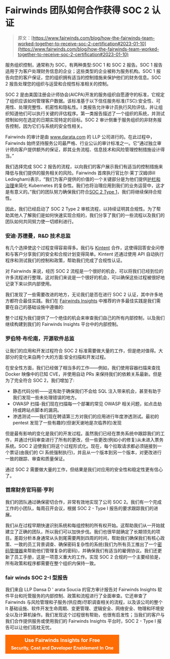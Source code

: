 # Fairwinds 团队如何合作获得 SOC 2 认证

> 原文：[https://www.fairwinds.com/blog/how-the-fairwinds-team-worked-together-to-receive-soc-2-certification#2023-01-10](https://www.fairwinds.com/blog/how-the-fairwinds-team-worked-together-to-receive-soc-2-certification#2023-01-10)

 服务组织控制，通常称为 SOC，有两种类型:SOC 1 和 SOC 2 报告。SOC 1 报告适用于为客户处理财务信息的企业；这些类型的企业被称为服务机构。SOC 1 报告向您的客户保证，您的组织拥有适当的控制措施来保护他们的财务信息。SOC 2 报告处理您的组织与运营和合规性标准相关的控制。

SOC 2 是由美国注册会计师协会(AICPA)开发的服务组织自愿遵守的标准，它规定了组织应该如何管理客户数据。该标准基于以下信任服务标准(TSC):安全性、可用性、处理完整性、机密性和隐私性。I 类报告允许审计员执行风险评估，并让组织知道他们可以执行关键的评估程序。第一类报告描述了一个组织的系统，并测试控制如何在选定的日期实现特定的目标。SOC 2 审计侧重于服务组织的非财务报告控制，因为它们与系统的安全性相关。

Fairwinds 的审计是由 www.darata.com 的 LLP 公司进行的。在此过程中，Fairwinds 始终坚持服务公司最严格、行业公认的审计标准之一。它“通过独立审计师向客户提供额外的保证，即其业务流程、信息技术和风险管理控制措施设计得当。”

我们选择完成 SOC 2 报告的流程，以向我们的客户展示我们有适当的控制措施来降低与我们提供的服务相关的风险。Fairwinds 首席执行官比尔·莱丁汉姆(Bill Ledingham)表示，“我们为客户提供的价值的一个关键部分是为他们提供[护栏和治理](https://www.fairwinds.com/insights)来简化 Kubernetes 的复杂性。我们也将治理应用到我们的业务运营中，这才是有意义的。”我们的团队努力确保我们符合[SOC 2 Type 1](/news/fairwinds-soc-2-news)，我们将继续保持合规性。

因此，我们已经启动了 SOC 2 Type 2 审核流程，以持续证明其合规性。为了帮助其他人了解我们是如何快速实现合规的，我们分享了我们的一些流程以及我们的团队如何共同努力使一切顺利进行。

### 安迪·苏德曼，R&D 技术总监

有几个选择使这个过程变得容易得多。我们与 [Kintent](https://www.kintent.com/) 合作，这使得回答安全问卷和与客户分享我们的安全和合规计划变得简单。Kintent 还通过使用 API 自动执行程序和测试我们的控制和政策，帮助我们完成了合规性认证。

对 Fairwinds 来说，经历 SOC 2 流程是一个很好的机会，可以将我们已经到位的许多流程进行整理。这对我们来说是一个很好的机会，可以确保这些过程被很好地记录下来以供内部使用。

我们发现了一些需要改进的地方，无论我们是否在进行 SOC 2 认证，其中许多地方都符合最佳实践。我们在 [Fairwinds Insights](https://www.fairwinds.com/insights) 中推荐的许多最佳实践是我们需要在自己的基础设施中遵循的:

整个过程为我们提供了一个绝佳的机会来审查我们自己的所有内部控制，以及我们继续构建到我们的 Fairwinds Insights 平台中的内部控制。

### 罗伯特·布伦南，开源软件总监

让我们的应用和开发过程符合 SOC 2 标准需要做大量的工作，但是绝对值得。大部分的变化来自两个大的方面:安全扫描和开发过程。

在安全性方面，我们已经做了相当多的工作——例如，我们使用容器扫描来查找 Docker 映像中的已知 CVE，并使用自动 PRs 来保持我们的依赖关系最新。但是为了完全符合 SOC 2，我们增加了:

*   静态代码分析——这有助于确保我们不会给 SQL 注入带来机会，甚至有助于我们发现一些未处理错误的地方。
*   OWASP 扫描-我们现在扫描每一个部署的常见 OWASP 相关问题，如点击劫持或跨站点脚本的漏洞。
*   渗透测试——我们现在聘请第三方对我们的应用进行年度渗透测试。最初的 pentest 发现了一些有趣的(但谢天谢地是次临界的)发现

但是最有影响的变化是我们的开发过程。虽然我们已经在票务系统中跟踪我们的工作，并通过代码审查进行了所有的更改，但一些更改(例如小的修复)从未进入票务系统。SOC 2 迫使我们将这个过程形式化。现在，每个拉取请求都必须链接到一个票证(由我们的 CI 系统强制执行)，并且从一个版本到另一个版本，对更改进行一致的跟踪、审查和质量保证。

通过 SOC 2 需要做大量的工作，但结果是我们对应用的安全性和稳定性更有信心了。

### 首席财务官玛丽·亨利

我们的团队通过确保密切合作，非常有效地实现了公司 SOC 2。我们有一个完成工作的小团队，每周召开会议，根据 SOC 2 - Type I 报告的要求跟踪我们的进展。

我们从在过程早期快速识别系统和每组控制的所有权开始。这帮助我们从一开始就建立了正确的团队，所以我们可以加快步伐。我们也很早就确定了长期领先的项目。差距分析本身通常从头到尾需要两到四周的时间，帮助我们确保我们有核心政策、一致的员工背景调查、确保密码复杂性的系统(我们为所有员工推出了一个[密码管理器](https://www.pcmag.com/picks/the-best-password-managers)来帮助他们管理复杂的密码)，并确保我们有适当的雇佣协议。我们还更新了员工手册，这是一项意义重大的工作。实现 SOC 2 合规的一个主要经验是，所有政策和程序都需要在整个组织内保持一致。

### fair winds SOC 2-I 型报告

我们来自 LLP Dansa D ' arata Soucia 的官方审计报告对 Fairwinds Insights 软件平台和托管服务的内部控制、政策和流程进行了全面审查。它还审查了 Fairwinds 与风险管理和子服务(供应商)尽职调查相关的流程，以及该公司的整个 It 基础设施、软件开发生命周期、变更管理、逻辑安全、网络安全、物理和环境安全以及计算机操作。我们发现这个过程很有帮助，也很有启发性；当我们的客户与我们合作提供服务或使用我们的 Fairwinds Insights 平台时，SOC 2 - Type I 报告可以让他们高枕无忧。

[![Use Fairwinds Insights for Free Security, Cost and Developer Enablement In One](img/7c86296320eb01b215d8e2755e9c5b9d.png)](https://cta-redirect.hubspot.com/cta/redirect/2184645/34aa4987-a1f9-438a-a145-d7d82d5c479a)